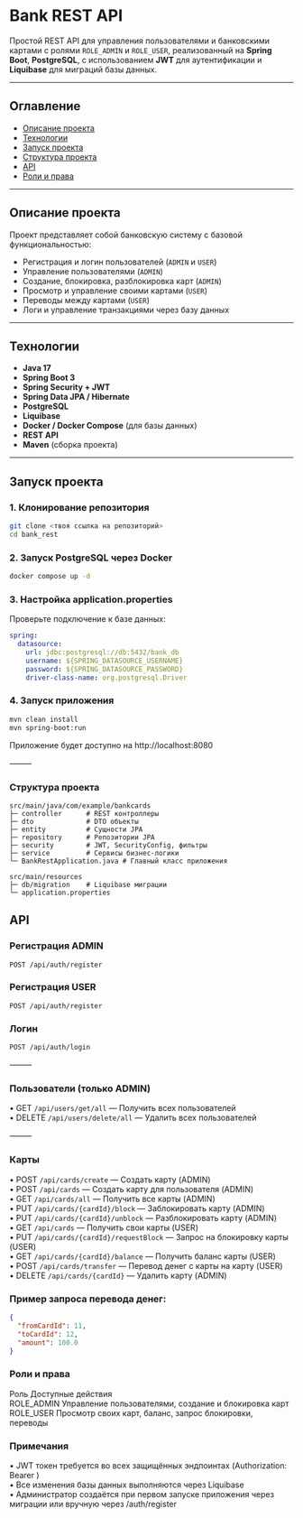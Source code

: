 # Bank REST API

Простой REST API для управления пользователями и банковскими картами с ролями `ROLE_ADMIN` и `ROLE_USER`, реализованный на **Spring Boot**, **PostgreSQL**, с использованием **JWT** для аутентификации и **Liquibase** для миграций базы данных.

---

## Оглавление

- [Описание проекта](#описание-проекта)
- [Технологии](#технологии)
- [Запуск проекта](#запуск-проекта)
- [Структура проекта](#структура-проекта)
- [API](#api)
- [Роли и права](#роли-и-права)

---

## Описание проекта

Проект представляет собой банковскую систему с базовой функциональностью:

- Регистрация и логин пользователей (`ADMIN` и `USER`)
- Управление пользователями (`ADMIN`)
- Создание, блокировка, разблокировка карт (`ADMIN`)
- Просмотр и управление своими картами (`USER`)
- Переводы между картами (`USER`)
- Логи и управление транзакциями через базу данных

---

## Технологии

- **Java 17**
- **Spring Boot 3**
- **Spring Security + JWT**
- **Spring Data JPA / Hibernate**
- **PostgreSQL**
- **Liquibase**
- **Docker / Docker Compose** (для базы данных)
- **REST API**
- **Maven** (сборка проекта)

---

## Запуск проекта

### 1. Клонирование репозитория
```bash
git clone <твоя ссылка на репозиторий>
cd bank_rest
```

### 2. Запуск PostgreSQL через Docker
```bash
docker compose up -d
```

### 3. Настройка application.properties

Проверьте подключение к базе данных:
```yaml
spring:
  datasource:
    url: jdbc:postgresql://db:5432/bank_db
    username: ${SPRING_DATASOURCE_USERNAME}
    password: ${SPRING_DATASOURCE_PASSWORD}
    driver-class-name: org.postgresql.Driver
```

### 4. Запуск приложения
```bash
mvn clean install
mvn spring-boot:run
```
Приложение будет доступно на http://localhost:8080

⸻

### Структура проекта
```
src/main/java/com/example/bankcards
├─ controller      # REST контроллеры
├─ dto             # DTO объекты
├─ entity          # Сущности JPA
├─ repository      # Репозитории JPA
├─ security        # JWT, SecurityConfig, фильтры
├─ service         # Сервисы бизнес-логики
└─ BankRestApplication.java # Главный класс приложения

src/main/resources
├─ db/migration    # Liquibase миграции
└─ application.properties
```

## API

### Регистрация ADMIN
```
POST /api/auth/register
```

### Регистрация USER
```
POST /api/auth/register
```

### Логин
```
POST /api/auth/login
```

⸻

### Пользователи (только ADMIN)
•	GET `/api/users/get/all` — Получить всех пользователей    
•	DELETE `/api/users/delete/all` — Удалить всех пользователей   

⸻

### Карты
•	POST `/api/cards/create` — Создать карту (ADMIN)  
•	POST `/api/cards` — Создать карту для пользователя (ADMIN)    
•	GET `/api/cards/all` — Получить все карты (ADMIN)     
•	PUT `/api/cards/{cardId}/block` — Заблокировать карту (ADMIN)     
•	PUT `/api/cards/{cardId}/unblock` — Разблокировать карту (ADMIN)      
•	GET `/api/cards` — Получить свои карты (USER)          
•	PUT `/api/cards/{cardId}/requestBlock` — Запрос на блокировку карты (USER)    
•	GET `/api/cards/{cardId}/balance` — Получить баланс карты (USER)  
•	POST `/api/cards/transfer` — Перевод денег с карты на карту (USER)    
•	DELETE `/api/cards/{cardId}` — Удалить карту (ADMIN)  

### Пример запроса перевода денег:
```json
{
  "fromCardId": 11,
  "toCardId": 12,
  "amount": 100.0
}
```

### Роли и права

Роль            Доступные действия  
ROLE_ADMIN      Управление пользователями, создание и блокировка карт   
ROLE_USER       Просмотр своих карт, баланс, запрос блокировки, переводы    

### Примечания
•	JWT токен требуется во всех защищённых эндпоинтах (Authorization: Bearer <token>)   
•	Все изменения базы данных выполняются через Liquibase   
•	Администратор создаётся при первом запуске приложения через миграции или вручную через /auth/register   
